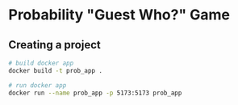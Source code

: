 # Probability "Guest Who?" Game

## Creating a project

```bash
# build docker app
docker build -t prob_app .

# run docker app
docker run --name prob_app -p 5173:5173 prob_app
```
